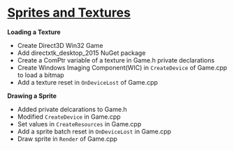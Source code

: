 # [Sprites and Textures](https://github.com/Microsoft/DirectXTK/wiki/Sprites-and-textures)
**Loading a Texture**
- Create Direct3D Win32 Game
- Add directxtk_desktop_2015 NuGet package
- Create a ComPtr variable of a texture in Game.h private declarations
- Create Windows Imaging Component(WIC) in `CreateDevice` of Game.cpp to load a bitmap
- Add a texture reset in `OnDeviceLost` of Game.cpp

**Drawing a Sprite**
 - Added private delcarations to Game.h
 - Modified `CreateDevice` in Game.cpp
 - Set values in `CreateResources` in Game.cpp
 - Add a sprite batch reset in `OnDeviceLost` in Game.cpp
 - Draw sprite in `Render` of Game.cpp